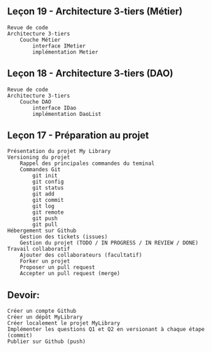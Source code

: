 ## Leçon 19 - Architecture 3-tiers (Métier)

    Revue de code
    Architecture 3-tiers
        Couche Métier
            interface IMetier
            implémentation Metier

## Leçon 18 - Architecture 3-tiers (DAO)

    Revue de code
    Architecture 3-tiers
        Couche DAO
            interface IDao
            implémentation DaoList

## Leçon 17 - Préparation au projet

    Présentation du projet My Library
    Versioning du projet
        Rappel des principales commandes du teminal
        Commandes Git
            git init
            git config
            git status
            git add
            git commit
            git log
            git remote
            git push
            git pull
    Hébergement sur Github
        Gestion des tickets (issues)
        Gestion du projet (TODO / IN PROGRESS / IN REVIEW / DONE)
    Travail collaboratif
        Ajouter des collaborateurs (facultatif)
        Forker un projet
        Proposer un pull request
        Accepter un pull request (merge)

## Devoir:

    Créer un compte Github
    Créer un dépôt MyLibrary
    Créer localement le projet MyLibrary
    Implémenter les questions Q1 et Q2 en versionant à chaque étape (commit)
    Publier sur Github (push)


